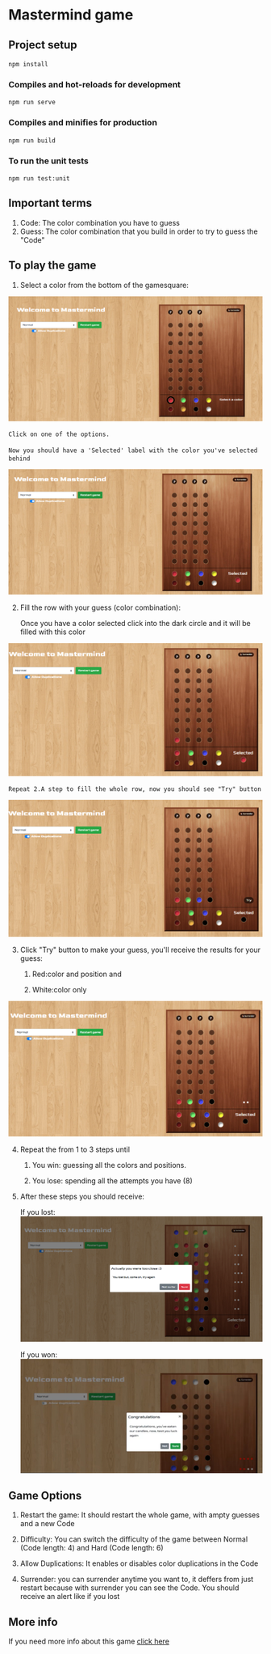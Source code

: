 # Mastermind game

## Project setup
```
npm install
```
### Compiles and hot-reloads for development
```
npm run serve
```
### Compiles and minifies for production
```
npm run build
```
### To run the unit tests
```
npm run test:unit
```
## Important terms

1. Code: The color combination you have to guess
2. Guess: The color combination that you build in order to try to guess the "Code"

## To play the game

1. Select a color from the bottom of the gamesquare:

![alt text](https://github.com/WilsonAlmonte/mastermind-game/blob/main/steps-to-play/1.png?raw=true)

    Click on one of the options.
    
    Now you should have a 'Selected' label with the color you've selected behind

![alt text](https://github.com/WilsonAlmonte/mastermind-game/blob/main/steps-to-play/2.png?raw=true)

2. Fill the row with your guess (color combination): 

    Once you have a color selected click into the dark circle and it will be filled with this color

![alt text](https://github.com/WilsonAlmonte/mastermind-game/blob/main/steps-to-play/3.png?raw=true)

    Repeat 2.A step to fill the whole row, now you should see "Try" button

![alt text](https://github.com/WilsonAlmonte/mastermind-game/blob/main/steps-to-play/4.png?raw=true)
    
3. Click "Try" button to make your guess, you'll receive the results for your guess:
    
    1. Red:color and position and
     
    2. White:color only

![alt text](https://github.com/WilsonAlmonte/mastermind-game/blob/main/steps-to-play/5.png?raw=true)

4. Repeat the from 1 to 3 steps until 

    1. You win: guessing all the colors and positions.

    2. You lose: spending all the attempts you have (8)

5. After these steps you should receive:

    If you lost:
![alt text](https://github.com/WilsonAlmonte/mastermind-game/blob/main/steps-to-play/6.png?raw=true)

    If you won:
![alt text](https://github.com/WilsonAlmonte/mastermind-game/blob/main/steps-to-play/7.png?raw=true)


## Game Options

1. Restart the game: It should restart the whole game, with ampty guesses and a new Code

2. Difficulty: You can switch the difficulty of the game between Normal (Code length: 4) and Hard (Code length: 6)

3. Allow Duplications: It enables or disables color duplications in the Code 

4. Surrender: you can surrender anytime you want to, it deffers from just restart because with surrender you can see the Code. You should receive an alert like if you lost

## More info
If you need more info about this game [click here](https://en.wikipedia.org/wiki/Mastermind_(board_game)) 
